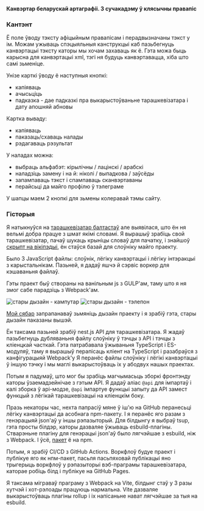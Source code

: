 #### Канвэртар беларускай артаграфіі. З сучакадэму ў клясычны правапіс

### Кантэнт

Ё поле ўводу тэксту афіцыйным правапісам і перадвызначаны тэкст у ім. Можам
ужываць спэцыяльныя канструкцыі каб пазьбегнуць канвэртацыі тэксту каторы мы
хочам захаваць як ё. Гэта можа быць карысна для канвэртацыі xml, тэгі ня будуць
канвэртавацца, хіба што самі зьменіце.

Унізе карткі ўводу ё наступныя кнопкі:

- капіяваць
- ачысьціць
- падказка - дае падказкі пра выкарыстоўваньне тарашкевізатара і дату апошняй
  абновы

Картка вываду:

- капіяваць
- паказаць/схаваць налады
- рэдагаваць рэзультат

У наладах можна:

- выбраць альфабэт: кірылічны / лацінскі / арабскі
- наладзіць замену і на й: ніколі / выпадкова / заўсёды
- запампаваць тэкст і спампаваць сканвэртаваны
- перайсьці да майго профілю ў тэлеграме

У шапцы маем 2 кнопкі для зьмены колеравай тэмы сайту.

### Гісторыя

Я натыкнуўся на [тарашкевізатар балтастаў](https://baltoslav.eu/tar/index.php)
але выявілася, што ён ня вельмі добра працуе з шмат якімі словамі. Я вырашыў
зрабіць свой тарашкевізатар, пачаў шукаць крыніцы словаў для пачатку, і знайшоў
[скрыпт на вікіпэдыі](https://be-tarask.wikipedia.org/wiki/MediaWiki:Gadget-nt.js),
ён стаўся базай для слоўніку майго праекту.

Было 3 JavaScript файлы: слоўнік, лёгіку канвэртацыі і лёгіку інтэракцыі з
карыстальнікам. Пазьней, я дадаў яшчэ й сэрвіс воркер для кэшаваньня файлаў.

Гэты праект быў створаны на ванільным js з GULP'ам, таму што я ня змог сабе
парадзіць з Webpack'ам.

![стары дызайн - кампутар](@/old-desktop.jpg)
![стары дызайн - тэлепон](@/old-mobile.jpg)

[Мой сябар](https://github.com/nopears) запрапанаваў зьмяніць дызайн праекту і я
зрабіў гэта, стары дызайн паказаны вышэй.

Ён таксама пазьней зрабіў nest.js API для тарашкевізатара. Я жадаў пазьбегнуць
дубляваньня файлу слоўніку ў тэчцы з API і тэчцы з кліенцкай часткай. Гэта
патрабавала ўжываньня TypeScript і ES-модуляў, таму я вырашыў перапісаць кліент
на TypeScript і разабраўся з канфігурацыяй Webpack'у Я перанёс файлы слоўніку і
лёгікі канвэртацыі ў іншую тэчку і мы маглі выкарыстоўваць іх у абодвух нашых
праектах.

Потым я падумаў, што мог бы зрабіць магчымасьць зборкі фронтэнду каторы
ўзаемадзейнічае з гэтым API. Я дадаў аліас `@api` для імпартаў і калі зборка ў
api-модзе, `@api` імпартуе функцыі запыту да API замест функцый з лёгікай
тарашкевізацыі на кліенцкім боку.

Празь некаторы час, нехта папрасіў мяне ў іш'ю на GitHub перанесьці лёгіку
канвэртацыі да асобнага npm-пакету. І я перанёс яго разам з генэрацыяй json'аў у
іншы рэпазыторый. Для білдынгу я выбраў tsup, гэта просты білдэр, каторы
дазваляе ўжываць esbuild-плагіны. Стварэньне плагіну для генэрацыі json'аў было
лягчэйшае з esbuild, ніж з Webpack. І ўсё,
[пакет](https://www.npmjs.com/package/taraskevizer) ё на npm.

Потым, я зрабіў CI/CD з GitHub Actions. Воркфлоў будуе праект і публікуе яго як
нпм-пакет, пасьля пасьпяховай публікацыі яно трыгерыць воркфлоў у рэпазыторыі
вэб-праграмы тарашкевізатара, каторае робіць білд і публікуе на GitHub Pages.

Я таксама міграваў праграму з Webpack на Vite, білдынг стаў у 3 разы хутчэй і
хот-рэлоады працуюць нармальна. Vite дазваляе выкарыстоўваць плагіны rollup і іх
напісаньне нават лягчэйшае за тыя на esbuild.
